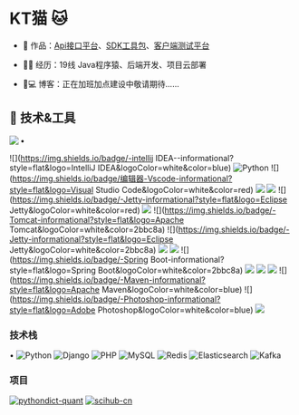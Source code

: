 # KT猫 🐱


- 🏡 作品：<a href="https://github.com/liyupi/code-nav" target="_blank">Api接口平台</a>、<a href="https://github.com/liyupi/code-nav" target="_blank">SDK工具包</a>、<a href="https://github.com/liyupi/code-nav" target="_blank">客户端测试平台</a>

- 👨‍💻 经历：19线 Java程序猿、后端开发、项目云部署

- 🤔💻 博客：正在加班加点建设中敬请期待......

## 🔧 技术&工具
•
<img align="left" src="https://github-readme-stats.vercel.app/api?username=nor404&include_all_commits=true&count_private-true&custom_title=nor404'%20GitHub%20Stats&line_height=30&show_icons=true&hide_border=true&bg_color=192133&title_color=efb752&icon_color=efb752&text_color=70bed9">

![](https://img.shields.io/badge/-intellij IDEA--informational?style=flat&logo=IntelliJ IDEA&logoColor=white&color=blue)
![Python](https://img.shields.io/badge/-Python-informational?style=flat-square&logo=python&logoColor=blue)
![](https://img.shields.io/badge/编辑器-Vscode-informational?style=flat&logo=Visual Studio Code&logoColor=white&color=red)
![](https://img.shields.io/badge/-Mysql-informational?style=flat&logo=MySQL&logoColor=white&color=blue)
![](https://img.shields.io/badge/-Redis-informational?style=flat&logo=Redis&logoColor=white&color=red)
![](https://img.shields.io/badge/-Jetty-informational?style=flat&logo=Eclipse Jetty&logoColor=white&color=red)
![](https://img.shields.io/badge/-Nginx-informational?style=flat&logo=NGINX&logoColor=white&color=2bbc8a)
![](https://img.shields.io/badge/-Tomcat-informational?style=flat&logo=Apache Tomcat&logoColor=white&color=2bbc8a)
![](https://img.shields.io/badge/-Jetty-informational?style=flat&logo=Eclipse Jetty&logoColor=white&color=2bbc8a)
![](https://img.shields.io/badge/-Docker-informational?style=flat&logo=Docker&logoColor=white&color=blue)
![](https://img.shields.io/badge/-Spring-informational?style=flat&logo=Spring&logoColor=white&color=2bbc8a)
![](https://img.shields.io/badge/-Spring Boot-informational?style=flat&logo=Spring Boot&logoColor=white&color=2bbc8a)
![](https://img.shields.io/badge/-Github-informational?style=flat&logo=GitHub&logoColor=white&color=A9A9A9)
![](https://img.shields.io/badge/-Gitee-informational?style=flat&logo=Gitee&logoColor=white&color=red)
![](https://img.shields.io/badge/OS-Linux-informational?style=flat&logo=CentOS&logoColor=white&color=red)
![](https://img.shields.io/badge/-Maven-informational?style=flat&logo=Apache Maven&logoColor=white&color=blue)
![](https://img.shields.io/badge/-Photoshop-informational?style=flat&logo=Adobe Photoshop&logoColor=white&color=blue)
![](https://img.shields.io/badge/-Json-informational?style=flat&logo=JSON&logoColor=white&color=blue)

### 技术栈
•
![Python](https://img.shields.io/badge/-Python-192133?style=flat-square&logo=python&logoColor=white)
![Django](https://img.shields.io/badge/-Django-192133?style=flat-square&logo=figma&logoColor=white)
![PHP](https://img.shields.io/badge/-PHP-192133?style=flat-square&logo=figma&logoColor=white)
![MySQL](https://img.shields.io/badge/-MySQL-192133?style=flat-square&logo=mysql&logoColor=white)
![Redis](https://img.shields.io/badge/-Redis-192133?style=flat-square&logo=redis&logoColor=white)
![Elasticsearch](https://img.shields.io/badge/-Elasticsearch-192133?style=flat-square&logo=elasticsearch&logoColor=white)
![Kafka](https://img.shields.io/badge/-Kafka-192133?style=flat-square&logo=apache-kafka&logoColor=white)
​
### 项目
[![pythondict-quant](https://img.shields.io/badge/pythondict-quant-192133?style=flat-square)](https://github.com/Ckend/pythondict-quant)
[![scihub-cn](https://img.shields.io/badge/scihub-cn-192133?style=flat-square)](https://github.com/Ckend/scihub-cn)


                                                                              
